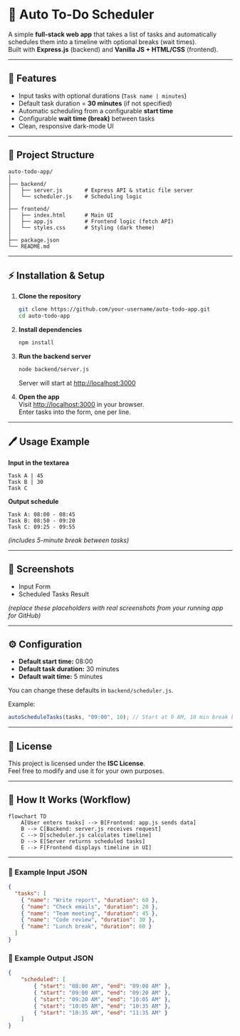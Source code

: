 
# 📝 Auto To-Do Scheduler

A simple **full-stack web app** that takes a list of tasks and automatically schedules them into a timeline with optional breaks (wait times).  
Built with **Express.js** (backend) and **Vanilla JS + HTML/CSS** (frontend).

---

## 🚀 Features
- Input tasks with optional durations (`Task name | minutes`)
- Default task duration = **30 minutes** (if not specified)
- Automatic scheduling from a configurable **start time**
- Configurable **wait time (break)** between tasks
- Clean, responsive dark-mode UI

---

## 📂 Project Structure
```
auto-todo-app/
│
├── backend/
│   ├── server.js       # Express API & static file server
│   └── scheduler.js    # Scheduling logic
│
├── frontend/
│   ├── index.html      # Main UI
│   ├── app.js          # Frontend logic (fetch API)
│   └── styles.css      # Styling (dark theme)
│
├── package.json
└── README.md
```

---

## ⚡ Installation & Setup

1. **Clone the repository**
   ```bash
   git clone https://github.com/your-username/auto-todo-app.git
   cd auto-todo-app
   ```

2. **Install dependencies**
   ```bash
   npm install
   ```

3. **Run the backend server**
   ```bash
   node backend/server.js
   ```
   Server will start at [http://localhost:3000](http://localhost:3000)

4. **Open the app**  
   Visit [http://localhost:3000](http://localhost:3000) in your browser.  
   Enter tasks into the form, one per line.  

---

## 🖊️ Usage Example

**Input in the textarea**
```
Task A | 45
Task B | 30
Task C
```

**Output schedule**
```
Task A: 08:00 - 08:45
Task B: 08:50 - 09:20
Task C: 09:25 - 09:55
```
*(includes 5-minute break between tasks)*

---

## 🎨 Screenshots
- Input Form  
- Scheduled Tasks Result  

*(replace these placeholders with real screenshots from your running app for GitHub)*

---

## ⚙️ Configuration

- **Default start time:** 08:00  
- **Default task duration:** 30 minutes  
- **Default wait time:** 5 minutes  

You can change these defaults in `backend/scheduler.js`.  

Example:
```js
autoScheduleTasks(tasks, "09:00", 10); // Start at 9 AM, 10 min break between tasks
```

---

## 📜 License
This project is licensed under the **ISC License**.  
Feel free to modify and use it for your own purposes.

---

## 🔄 How It Works (Workflow)

```mermaid
flowchart TD
    A[User enters tasks] --> B[Frontend: app.js sends data]
    B --> C[Backend: server.js receives request]
    C --> D[scheduler.js calculates timeline]
    D --> E[Server returns scheduled tasks]
    E --> F[Frontend displays timeline in UI]
```

---

### 📌 Example Input JSON
```json
{
  "tasks": [
    { "name": "Write report", "duration": 60 },
    { "name": "Check emails", "duration": 20 },
    { "name": "Team meeting", "duration": 45 },
    { "name": "Code review", "duration": 30 },
    { "name": "Lunch break", "duration": 60 }
  ]
}
```

### 📌 Example Output JSON
```json
{
    "scheduled": [
        { "start": "08:00 AM", "end": "09:00 AM" },
        { "start": "09:00 AM", "end": "09:20 AM" },
        { "start": "09:20 AM", "end": "10:05 AM" },
        { "start": "10:05 AM", "end": "10:35 AM" },
        { "start": "10:35 AM", "end": "11:35 AM" }
    ]
}
```
